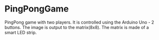 # PingPongGame
PingPong game with two players. It is controlled using the Arduino Uno - 2 buttons. The image is output to the matrix(8x8). The matrix is made of a smart LED strip. 

